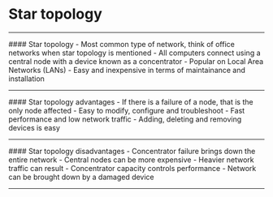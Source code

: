 # Star topology
<hr>
#### Star topology
- Most common type of network, think of office networks when star topology is mentioned
- All computers connect using a central node with a device known as a concentrator
- Popular on Local Area Networks (LANs)
- Easy and inexpensive in terms of maintainance and installation

<hr>
#### Star topology advantages
- If there is a failure of a node, that is the only node affected
- Easy to modify, configure and troubleshoot
- Fast performance and low network traffic
- Adding, deleting and removing devices is easy

<hr>
#### Star topology disadvantages
- Concentrator failure brings down the entire network
- Central nodes can be more expensive
- Heavier network traffic can result
- Concentrator capacity controls performance
- Network can be brought down by a damaged device

<hr>
